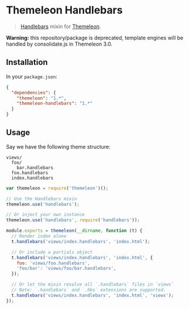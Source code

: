 Themeleon Handlebars
====================

> [Handlebars] mixin for [Themeleon].

**Warning:** this repository/package is deprecated, template engines
will be handled by consolidate.js in Themeleon 3.0.

[Handlebars]: http://handlebarsjs.com
[Themeleon]: https://github.com/themeleon/themeleon

Installation
------------

In your `package.json`:

```json
{
  "dependencies": {
    "themeleon": "1.*",
    "themeleon-handlebars": "1.*"
  }
}
```

Usage
-----

Say we have the following theme structure:

```
views/
  foo/
    bar.handlebars
  foo.handlebars
  index.handlebars
```

```js
var themeleon = require('themeleon')();

// Use the Handlebars mixin
themeleon.use('handlebars');

// Or inject your own instance
themeleon.use('handlebars', require('handlebars'));

module.exports = themeleon(__dirname, function (t) {
  // Render index alone
  t.handlebars('views/index.handlebars', 'index.html');

  // Or include a partials object
  t.handlebars('views/index.handlebars', 'index.html', {
    foo: 'views/foo.handlebars',
    'foo/bar': 'views/foo/bar.handlebars',
  });

  // Or let the mixin resolve all `.handlebars` files in `views`
  // Note: `.handlebars` and `.hbs` extensions are supported.
  t.handlebars('views/index.handlebars', 'index.html', 'views');
});
```
